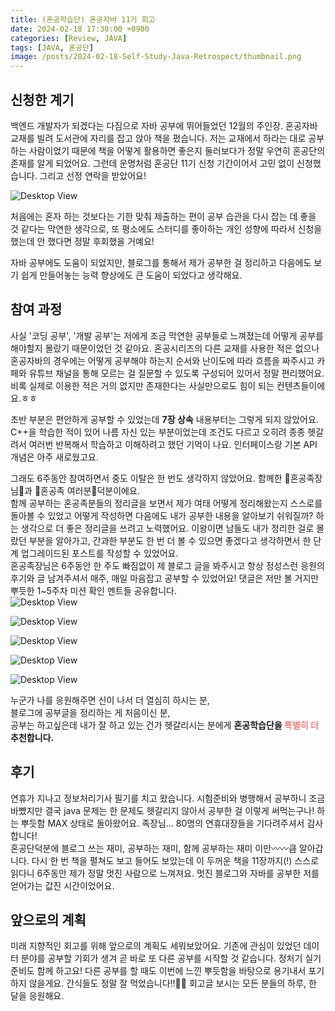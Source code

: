 ```yaml
---
title: (혼공학습단) 혼공자바 11기 회고
date: 2024-02-18 17:30:00 +0900
categories: [Review, JAVA]
tags: [JAVA, 혼공단]
image: /posts/2024-02-18-Self-Study-Java-Retrospect/thumbnail.png
---
```


## 신청한 계기  
백엔드 개발자가 되겠다는 다짐으로 자바 공부에 뛰어들었던 12월의 주인장. 혼공자바 교재를 빌려 도서관에 자리를 잡고 앉아 책을 폈습니다. 저는 교재에서 하라는 대로 공부하는 사람이었기 때문에 책을 어떻게 활용하면 좋은지 둘러보다가 정말 우연히 혼공단의 존재를 알게 되었어요. 그런데 운명처럼 혼공단 11기 신청 기간이어서 고민 없이 신청했습니다. 그리고 선정 연락을 받았어요!  

![Desktop View](/posts/2024-02-18-Self-Study-Java-Retrospect/fig1.png)

처음에는 혼자 하는 것보다는 기한 맞춰 제출하는 편이 공부 습관을 다시 잡는 데 좋을 것 같다는 막연한 생각으로, 또 평소에도 스터디를 좋아하는 개인 성향에 따라서 신청을 했는데 안 했다면 정말 후회했을 거예요!  

자바 공부에도 도움이 되었지만, 블로그를 통해서 제가 공부한 걸 정리하고 다음에도 보기 쉽게 만들어놓는 능력 향상에도 큰 도움이 되었다고 생각해요.

## 참여 과정  
사실 '코딩 공부', '개발 공부'는 저에게 조금 막연한 공부들로 느껴졌는데 어떻게 공부를 해야할지 몰랐기 때문이었던 것 같아요. 혼공시리즈의 다른 교재를 사용한 적은 없으나 혼공자바의 경우에는 어떻게 공부해야 하는지 순서와 난이도에 따라 흐름을 짜주시고 카페와 유튜브 채널을 통해 모르는 걸 질문할 수 있도록 구성되어 있어서 정말 편리했어요. 비록 실제로 이용한 적은 거의 없지만 존재한다는 사실만으로도 힘이 되는 컨텐츠들이에요.ㅎㅎ  

초반 부분은 편안하게 공부할 수 있었는데 **7장 상속** 내용부터는 그렇게 되지 않았어요. C++을 학습한 적이 있어 나름 자신 있는 부분이었는데 조건도 다르고 오히려 종종 헷갈려서 여러번 반복해서 학습하고 이해하려고 했던 기억이 나요. 인터페이스랑 기본 API 개념은 아주 새로웠고요.  

그래도 6주동안 참여하면서 중도 이탈은 한 번도 생각하지 않았어요. 함께한 🩷혼공족장님🩷과 🍒혼공족 여러분🍒덕분이에요.  
함께 공부하는 혼공족분들의 정리글을 보면서 제가 여태 어떻게 정리해왔는지 스스로를 돌아볼 수 있었고 어떻게 작성하면 다음에도 내가 공부한 내용을 알아보기 쉬워질까? 하는 생각으로 더 좋은 정리글을 쓰려고 노력했어요. 이왕이면 남들도 내가 정리한 걸로 몰랐던 부분을 알아가고, 간과한 부분도 한 번 더 볼 수 있으면 좋겠다고 생각하면서 한 단계 업그레이드된 포스트를 작성할 수 있었어요.  
혼공족장님은 6주동안 한 주도 빠짐없이 제 블로그 글을 봐주시고 항상 정성스런 응원의 후기와 글 남겨주셔서 매주, 매일 마음잡고 공부할 수 있었어요! 댓글은 저만 볼 거지만 뿌듯한 1~5주차 미션 확인 멘트들 공유합니다.  
![Desktop View](/posts/2024-02-18-Self-Study-Java-Retrospect/fig2.png)

![Desktop View](/posts/2024-02-18-Self-Study-Java-Retrospect/fig3.png)

![Desktop View](/posts/2024-02-18-Self-Study-Java-Retrospect/fig4.png)

![Desktop View](/posts/2024-02-18-Self-Study-Java-Retrospect/fig5.png)

![Desktop View](/posts/2024-02-18-Self-Study-Java-Retrospect/fig6.png)


누군가 나를 응원해주면 신이 나서 더 열심히 하시는 분,  
블로그에 공부글을 정리하는 게 처음이신 분,  
공부는 하고싶은데 내가 잘 하고 있는 건가 헷갈리시는 분에게 **혼공학습단을 <span style="color: #f08080">특별히 더</span> 추천합니다.**

## 후기   
연휴가 지나고 정보처리기사 필기를 치고 왔습니다. 시험준비와 병행해서 공부하니 조금 바빴지만 결국 java 문제는 한 문제도 헷갈리지 않아서 공부한 걸 이렇게 써먹는구나! 하는 뿌듯함 MAX 상태로 돌아왔어요. 족장님... 80명의 연휴대장들을 기다려주셔서 감사합니다!  
혼공단덕분에 블로그 쓰는 재미, 공부하는 재미, 함께 공부하는 재미 이만〰️〰️큼 알아갑니다. 다시 한 번 책을 펼쳐도 보고 들어도 보았는데 이 두꺼운 책을 11장까지(!) 스스로 읽다니 6주동안 제가 정말 멋진 사람으로 느껴져요. 멋진 블로그와 자바를 공부한 저를 얻어가는 값진 시간이었어요.  

## 앞으로의 계획  
미래 지향적인 회고를 위해 앞으로의 계획도 세워보았어요. 기존에 관심이 있었던 데이터 분야를 공부할 기회가 생겨 곧 바로 또 다른 공부를 시작할 것 같습니다. 정처기 실기 준비도 함께 하고요! 다른 공부를 할 때도 이번에 느낀 뿌듯함을 바탕으로 용기내서 포기하지 않을게요. 간식들도 정말 잘 먹었습니다!!🤤🤤 회고글 보시는 모든 분들의 하루, 한 달을 응원해요.